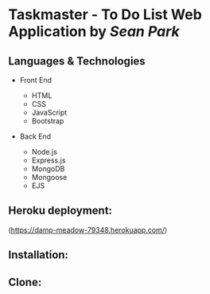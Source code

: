 Taskmaster - To Do List Web Application by *Sean Park*
======================================================

Languages & Technologies
------------------------
- Front End
  - HTML
  - CSS
  - JavaScript
  - Bootstrap

- Back End
  - Node.js
  - Express.js
  - MongoDB
  - Mongoose
  - EJS

Heroku deployment:
------------------
(https://damp-meadow-79348.herokuapp.com/)


Installation:
----------------


Clone:
---------
